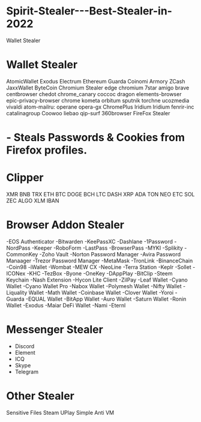 # Spirit-Stealer---Best-Stealer-in-2022
Wallet Stealer 
# Wallet Stealer
AtomicWallet
Exodus
Electrum
Ethereum
Guarda
Coinomi
Armory
ZCash
JaxxWallet
ByteCoin
Chromium Stealer
edge
chromium
7star
amigo
brave
centbrowser
chedot
chrome_canary
coccoc
dragon
elements-browser
epic-privacy-browser
chrome
kometa
orbitum
sputnik
torchne
ucozmedia
vivaldi
atom-mailru:
operane
opera-gx
ChromePlus
Iridium
Iridium
fenrir-inc
catalinagroup
Coowoo
liebao
qip-surf
360browser
FireFox Stealer
 # - Steals Passwords & Cookies from Firefox profiles.
# Clipper
XMR
BNB
TRX
ETH
BTC
DOGE
BCH
LTC
DASH
XRP
ADA
TON
NEO
ETC
SOL
ZEC
ALGO
XLM
IBAN
# Browser Addon Stealer
-EOS Authenticator
-Bitwarden
-KeePassXC
-Dashlane
-1Password
-NordPass
-Keeper
-RoboForm
-LastPass
-BrowserPass
-MYKI
-Splikity
-CommonKey
-Zoho Vault
-Norton Password Manager
-Avira Password Manaager
-Trezor Password Manager
-MetaMask
-TronLink
-BinanceChain
-Coin98
-iWallet
-Wombat
-MEW CX
-NeoLine
-Terra Station
-Keplr
-Sollet
-ICONex
-KHC
-TezBox
-Byone
-OneKey
-DAppPlay
-BitClip
-Steem Keychain
-Nash Extension
-Hycon Lite Client
-ZilPay
-Leaf Wallet
-Cyano Wallet
-Cyano Wallet Pro
-Nabox Wallet
-Polymesh Wallet
-Nifty Wallet
-Liquality Wallet
-Math Wallet
-Coinbase Wallet
-Clover Wallet
-Yoroi
-Guarda
-EQUAL Wallet
-BitApp Wallet
-Auro Wallet
-Saturn Wallet
-Ronin Wallet
-Exodus
-Maiar DeFi Wallet
-Nami
-Eternl
# Messenger Stealer
- Discord
- Element
- ICQ
- Skype
- Telegram
# Other Stealer
Sensitive Files
Steam
UPlay
Simple Anti VM
